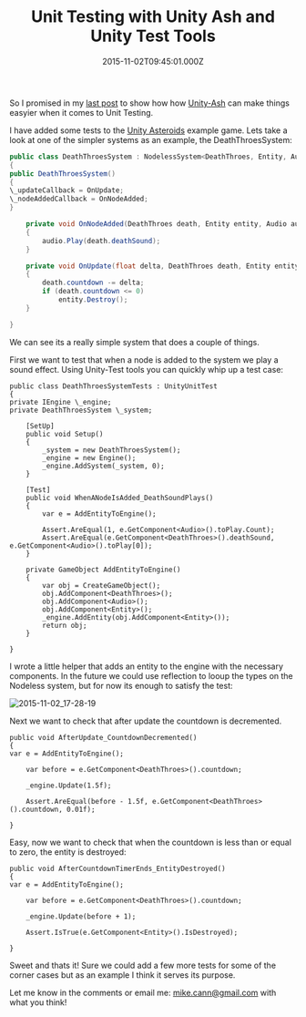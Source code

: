 ﻿---
coverImage: /posts/unit-testing-with-unity-ash-and-unity-test-tools/cover.jpg
date: '2015-11-02T09:45:01.000Z'
tags:
  - architecture
  - engine
  - framework
  - testing
title: Unit Testing with Unity Ash and Unity Test Tools
oldUrl: /unity-ash/unit-testing-with-unity-ash-and-unity-test-tools
---

So I promised in my [last post](https://www.mikecann.blog/programming/unity-ash-a-different-way-of-thinking-about-making-games-in-unity/) to show how how [Unity-Ash](https://github.com/mikecann/Unity-Ash) can make things easyier when it comes to Unit Testing.

<!-- more -->

I have added some tests to the [Unity Asteroids](https://github.com/mikecann/UnityAshteroids) example game. Lets take a look at one of the simpler systems as an example, the DeathThroesSystem:

```csharp
public class DeathThroesSystem : NodelessSystem<DeathThroes, Entity, Audio>
{
public DeathThroesSystem()
{
\_updateCallback = OnUpdate;
\_nodeAddedCallback = OnNodeAdded;
}

    private void OnNodeAdded(DeathThroes death, Entity entity, Audio audio)
    {
        audio.Play(death.deathSound);
    }

    private void OnUpdate(float delta, DeathThroes death, Entity entity, Audio audio)
    {
        death.countdown -= delta;
        if (death.countdown <= 0)
            entity.Destroy();
    }

}
```

We can see its a really simple system that does a couple of things.

First we want to test that when a node is added to the system we play a sound effect. Using Unity-Test tools you can quickly whip up a test case:

```csharp[testfixture]
public class DeathThroesSystemTests : UnityUnitTest
{
private IEngine \_engine;
private DeathThroesSystem \_system;

    [SetUp]
    public void Setup()
    {
        _system = new DeathThroesSystem();
        _engine = new Engine();
        _engine.AddSystem(_system, 0);
    }

    [Test]
    public void WhenANodeIsAdded_DeathSoundPlays()
    {
        var e = AddEntityToEngine();

        Assert.AreEqual(1, e.GetComponent<Audio>().toPlay.Count);
        Assert.AreEqual(e.GetComponent<DeathThroes>().deathSound, e.GetComponent<Audio>().toPlay[0]);
    }

    private GameObject AddEntityToEngine()
    {
        var obj = CreateGameObject();
        obj.AddComponent<DeathThroes>();
        obj.AddComponent<Audio>();
        obj.AddComponent<Entity>();
        _engine.AddEntity(obj.AddComponent<Entity>());
        return obj;
    }

}
```

I wrote a little helper that adds an entity to the engine with the necessary components. In the future we could use reflection to looup the types on the Nodeless system, but for now its enough to satisfy the test:

![2015-11-02_17-28-19](https://www.mikecann.blog/wp-content/uploads/2015/11/2015-11-02_17-28-19.png)

Next we want to check that after update the countdown is decremented.

```csharp[test]
public void AfterUpdate_CountdownDecremented()
{
var e = AddEntityToEngine();

    var before = e.GetComponent<DeathThroes>().countdown;

    _engine.Update(1.5f);

    Assert.AreEqual(before - 1.5f, e.GetComponent<DeathThroes>().countdown, 0.01f);

}
```

Easy, now we want to check that when the countdown is less than or equal to zero, the entity is destroyed:

```csharp[test]
public void AfterCountdownTimerEnds_EntityDestroyed()
{
var e = AddEntityToEngine();

    var before = e.GetComponent<DeathThroes>().countdown;

    _engine.Update(before + 1);

    Assert.IsTrue(e.GetComponent<Entity>().IsDestroyed);

}
```

Sweet and thats it! Sure we could add a few more tests for some of the corner cases but as an example I think it serves its purpose.

Let me know in the comments or email me: mike.cann@gmail.com with what you think!
